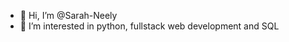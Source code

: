 - 👋 Hi, I’m @Sarah-Neely
- 👀 I’m interested in python, fullstack web development and SQL
<!---
Sarah-Neely/Sarah-Neely is a ✨ special ✨ repository because its `README.md` (this file) appears on your GitHub profile.
You can click the Preview link to take a look at your changes.
--->
